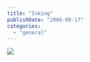 ```yaml
---
title: "Inking"
publishDate: "2006-08-17"
categories: 
  - "general"
---
```


![](https://kryptossolutions.files.wordpress.com/2006/08/WindowsLiveWriter/Inking_11374/Ink.gif)
